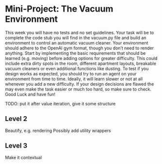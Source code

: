 # Mini-Project: The Vacuum Environment
This week you will have no tests and no set guidelines. 
Your task will be to complete the code stub you will find in the vacuum.py file and build an environment to control an automatic vacuum cleaner. 
Your environment should adhere to the OpenAI gym format, though you don’t need to render anything. 
Start by implementing the basic requirements that should be learned (e.g. moving) before adding options for greater difficulty. 
This could include extra dirty spots in the room, different apartment layouts, breakable vacuum cleaners or even additional functions like dusting. 
To test if you design works as expected, you should try to run an agent on your environment from time to time. 
Ideally, it will learn slower or not at all whenever you add a new difficulty. 
If your design decisions are flawed the may even make the task easier or much too hard, so make sure to check. Good Luck and have fun!

TODO: put it after value iteration, give it some structure

## Level 2
Beautify, e.g. rendering
Possibly add utility wrappers

## Level 3 
Make it contextual
